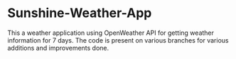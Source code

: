 # Sunshine-Weather-App
This a weather application using OpenWeather API for getting weather information for 7 days.
The code is present on various branches for various additions and improvements done. 
 
